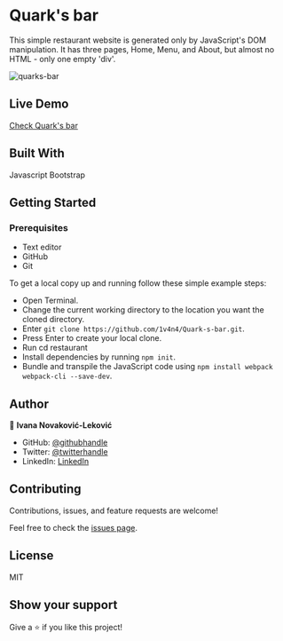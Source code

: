 # Quark's bar

This simple restaurant website is generated only by JavaScript's DOM manipulation. It has three pages, Home, Menu, and About, but almost no HTML - only one empty 'div'.

![quarks-bar](https://user-images.githubusercontent.com/65791349/124969525-1a07d780-e027-11eb-8083-108faf3998fd.png)

## Live Demo

[Check Quark's bar](https://1v4n4.github.io/Quark-s-bar/)

## Built With

  Javascript
  Bootstrap

## Getting Started

### Prerequisites
- Text editor
- GitHub
- Git

To get a local copy up and running follow these simple example steps:

- Open Terminal.
- Change the current working directory to the location you want the cloned directory.
- Enter `git clone https://github.com/1v4n4/Quark-s-bar.git`.
- Press Enter to create your local clone.
- Run cd restaurant
- Install dependencies by running `npm init`.
- Bundle and transpile the JavaScript code using `npm install webpack webpack-cli --save-dev`.

## Author
👤 **Ivana Novaković-Leković**

- GitHub: [@githubhandle](https://github.com/1v4n4)
- Twitter: [@twitterhandle](https://twitter.com/codeIv1)
- LinkedIn: [LinkedIn](https://www.linkedin.com/in/1v4n4/)

## Contributing

Contributions, issues, and feature requests are welcome!

Feel free to check the [issues page](https://github.com/1v4n4/library/issues).

## License
MIT

## Show your support

Give a ⭐️ if you like this project!

